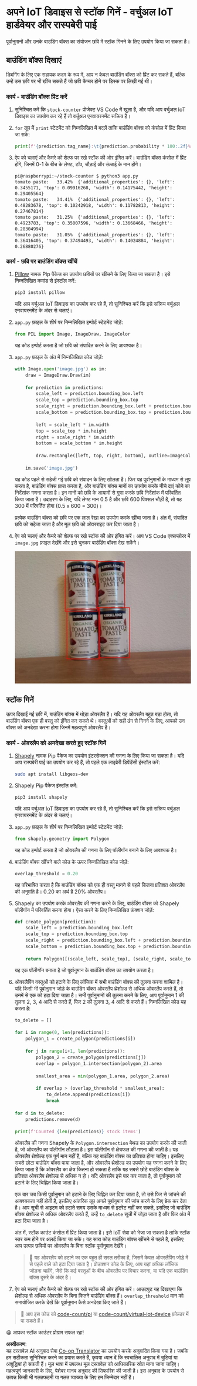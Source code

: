 <!--
CO_OP_TRANSLATOR_METADATA:
{
  "original_hash": "9c4320311c0f2c1884a6a21265d98a51",
  "translation_date": "2025-08-25T16:22:43+00:00",
  "source_file": "5-retail/lessons/2-check-stock-device/single-board-computer-count-stock.md",
  "language_code": "hi"
}
-->
# अपने IoT डिवाइस से स्टॉक गिनें - वर्चुअल IoT हार्डवेयर और रास्पबेरी पाई

पूर्वानुमानों और उनके बाउंडिंग बॉक्स का संयोजन छवि में स्टॉक गिनने के लिए उपयोग किया जा सकता है।

## बाउंडिंग बॉक्स दिखाएं

डिबगिंग के लिए एक सहायक कदम के रूप में, आप न केवल बाउंडिंग बॉक्स को प्रिंट कर सकते हैं, बल्कि उन्हें उस छवि पर भी खींच सकते हैं जो छवि कैप्चर होने पर डिस्क पर लिखी गई थी।

### कार्य - बाउंडिंग बॉक्स प्रिंट करें

1. सुनिश्चित करें कि `stock-counter` प्रोजेक्ट VS Code में खुला है, और यदि आप वर्चुअल IoT डिवाइस का उपयोग कर रहे हैं तो वर्चुअल एनवायरनमेंट सक्रिय है।

1. `for` लूप में `print` स्टेटमेंट को निम्नलिखित में बदलें ताकि बाउंडिंग बॉक्स को कंसोल में प्रिंट किया जा सके:

    ```python
    print(f'{prediction.tag_name}:\t{prediction.probability * 100:.2f}%\t{prediction.bounding_box}')
    ```

1. ऐप को चलाएं और कैमरे को शेल्फ पर रखे स्टॉक की ओर इंगित करें। बाउंडिंग बॉक्स कंसोल में प्रिंट होंगे, जिनमें 0-1 के बीच के लेफ्ट, टॉप, चौड़ाई और ऊंचाई के मान होंगे।

    ```output
    pi@raspberrypi:~/stock-counter $ python3 app.py 
    tomato paste:   33.42%  {'additional_properties': {}, 'left': 0.3455171, 'top': 0.09916268, 'width': 0.14175442, 'height': 0.29405564}
    tomato paste:   34.41%  {'additional_properties': {}, 'left': 0.48283678, 'top': 0.10242918, 'width': 0.11782813, 'height': 0.27467814}
    tomato paste:   31.25%  {'additional_properties': {}, 'left': 0.4923783, 'top': 0.35007596, 'width': 0.13668466, 'height': 0.28304994}
    tomato paste:   31.05%  {'additional_properties': {}, 'left': 0.36416405, 'top': 0.37494493, 'width': 0.14024884, 'height': 0.26880276}
    ```

### कार्य - छवि पर बाउंडिंग बॉक्स खींचें

1. [Pillow](https://pypi.org/project/Pillow/) नामक Pip पैकेज का उपयोग छवियों पर खींचने के लिए किया जा सकता है। इसे निम्नलिखित कमांड से इंस्टॉल करें:

    ```sh
    pip3 install pillow
    ```

    यदि आप वर्चुअल IoT डिवाइस का उपयोग कर रहे हैं, तो सुनिश्चित करें कि इसे सक्रिय वर्चुअल एनवायरनमेंट के अंदर से चलाएं।

1. `app.py` फ़ाइल के शीर्ष पर निम्नलिखित इम्पोर्ट स्टेटमेंट जोड़ें:

    ```python
    from PIL import Image, ImageDraw, ImageColor
    ```

    यह कोड इम्पोर्ट करता है जो छवि को संपादित करने के लिए आवश्यक है।

1. `app.py` फ़ाइल के अंत में निम्नलिखित कोड जोड़ें:

    ```python
    with Image.open('image.jpg') as im:
        draw = ImageDraw.Draw(im)
    
        for prediction in predictions:
            scale_left = prediction.bounding_box.left
            scale_top = prediction.bounding_box.top
            scale_right = prediction.bounding_box.left + prediction.bounding_box.width
            scale_bottom = prediction.bounding_box.top + prediction.bounding_box.height
            
            left = scale_left * im.width
            top = scale_top * im.height
            right = scale_right * im.width
            bottom = scale_bottom * im.height
    
            draw.rectangle([left, top, right, bottom], outline=ImageColor.getrgb('red'), width=2)
    
        im.save('image.jpg')
    ```

    यह कोड पहले से सहेजी गई छवि को संपादन के लिए खोलता है। फिर यह पूर्वानुमानों के माध्यम से लूप करता है, बाउंडिंग बॉक्स प्राप्त करता है, और बाउंडिंग बॉक्स मानों का उपयोग करके नीचे दाएं कोने का निर्देशांक गणना करता है। इन मानों को छवि के आयामों से गुणा करके छवि निर्देशांक में परिवर्तित किया जाता है। उदाहरण के लिए, यदि लेफ्ट मान 0.5 है और छवि 600 पिक्सल चौड़ी है, तो यह 300 में परिवर्तित होगा (0.5 x 600 = 300)।

    प्रत्येक बाउंडिंग बॉक्स को छवि पर एक लाल रेखा का उपयोग करके खींचा जाता है। अंत में, संपादित छवि को सहेजा जाता है और मूल छवि को ओवरराइट कर दिया जाता है।

1. ऐप को चलाएं और कैमरे को शेल्फ पर रखे स्टॉक की ओर इंगित करें। आप VS Code एक्सप्लोरर में `image.jpg` फ़ाइल देखेंगे और इसे चुनकर बाउंडिंग बॉक्स देख सकेंगे।

    ![4 टमाटर पेस्ट के डिब्बे, जिनके चारों ओर बाउंडिंग बॉक्स हैं](../../../../../translated_images/rpi-stock-with-bounding-boxes.b5540e2ecb7cd49f1271828d3be412671d950e87625c5597ea97c90f11e01097.hi.jpg)

## स्टॉक गिनें

ऊपर दिखाई गई छवि में, बाउंडिंग बॉक्स में थोड़ा ओवरलैप है। यदि यह ओवरलैप बहुत बड़ा होता, तो बाउंडिंग बॉक्स एक ही वस्तु को इंगित कर सकते थे। वस्तुओं को सही ढंग से गिनने के लिए, आपको उन बॉक्स को अनदेखा करना होगा जिनमें महत्वपूर्ण ओवरलैप है।

### कार्य - ओवरलैप को अनदेखा करते हुए स्टॉक गिनें

1. [Shapely](https://pypi.org/project/Shapely/) नामक Pip पैकेज का उपयोग इंटरसेक्शन की गणना के लिए किया जा सकता है। यदि आप रास्पबेरी पाई का उपयोग कर रहे हैं, तो पहले एक लाइब्रेरी डिपेंडेंसी इंस्टॉल करें:

    ```sh
    sudo apt install libgeos-dev
    ```

1. Shapely Pip पैकेज इंस्टॉल करें:

    ```sh
    pip3 install shapely
    ```

    यदि आप वर्चुअल IoT डिवाइस का उपयोग कर रहे हैं, तो सुनिश्चित करें कि इसे सक्रिय वर्चुअल एनवायरनमेंट के अंदर से चलाएं।

1. `app.py` फ़ाइल के शीर्ष पर निम्नलिखित इम्पोर्ट स्टेटमेंट जोड़ें:

    ```python
    from shapely.geometry import Polygon
    ```

    यह कोड इम्पोर्ट करता है जो ओवरलैप की गणना के लिए पॉलीगॉन बनाने के लिए आवश्यक है।

1. बाउंडिंग बॉक्स खींचने वाले कोड के ऊपर निम्नलिखित कोड जोड़ें:

    ```python
    overlap_threshold = 0.20
    ```

    यह परिभाषित करता है कि बाउंडिंग बॉक्स को एक ही वस्तु मानने से पहले कितना प्रतिशत ओवरलैप की अनुमति है। 0.20 का अर्थ है 20% ओवरलैप।

1. Shapely का उपयोग करके ओवरलैप की गणना करने के लिए, बाउंडिंग बॉक्स को Shapely पॉलीगॉन में परिवर्तित करना होगा। ऐसा करने के लिए निम्नलिखित फ़ंक्शन जोड़ें:

    ```python
    def create_polygon(prediction):
        scale_left = prediction.bounding_box.left
        scale_top = prediction.bounding_box.top
        scale_right = prediction.bounding_box.left + prediction.bounding_box.width
        scale_bottom = prediction.bounding_box.top + prediction.bounding_box.height
    
        return Polygon([(scale_left, scale_top), (scale_right, scale_top), (scale_right, scale_bottom), (scale_left, scale_bottom)])
    ```

    यह एक पॉलीगॉन बनाता है जो पूर्वानुमान के बाउंडिंग बॉक्स का उपयोग करता है।

1. ओवरलैपिंग वस्तुओं को हटाने के लिए लॉजिक में सभी बाउंडिंग बॉक्स की तुलना करना शामिल है। यदि किसी भी पूर्वानुमान जोड़े के बाउंडिंग बॉक्स ओवरलैप थ्रेशोल्ड से अधिक ओवरलैप करते हैं, तो उनमें से एक को हटा दिया जाता है। सभी पूर्वानुमानों की तुलना करने के लिए, आप पूर्वानुमान 1 की तुलना 2, 3, 4 आदि से करते हैं, फिर 2 की तुलना 3, 4 आदि से करते हैं। निम्नलिखित कोड यह करता है:

    ```python
    to_delete = []

    for i in range(0, len(predictions)):
        polygon_1 = create_polygon(predictions[i])
    
        for j in range(i+1, len(predictions)):
            polygon_2 = create_polygon(predictions[j])
            overlap = polygon_1.intersection(polygon_2).area

            smallest_area = min(polygon_1.area, polygon_2.area)
    
            if overlap > (overlap_threshold * smallest_area):
                to_delete.append(predictions[i])
                break
    
    for d in to_delete:
        predictions.remove(d)

    print(f'Counted {len(predictions)} stock items')
    ```

    ओवरलैप की गणना Shapely के `Polygon.intersection` मेथड का उपयोग करके की जाती है, जो ओवरलैप का पॉलीगॉन लौटाता है। इस पॉलीगॉन से क्षेत्रफल की गणना की जाती है। यह ओवरलैप थ्रेशोल्ड एक पूर्ण मान नहीं है, बल्कि यह बाउंडिंग बॉक्स का प्रतिशत होना चाहिए। इसलिए सबसे छोटा बाउंडिंग बॉक्स पाया जाता है, और ओवरलैप थ्रेशोल्ड का उपयोग यह गणना करने के लिए किया जाता है कि ओवरलैप का क्षेत्र कितना हो सकता है ताकि यह सबसे छोटे बाउंडिंग बॉक्स के प्रतिशत ओवरलैप थ्रेशोल्ड से अधिक न हो। यदि ओवरलैप इसे पार कर जाता है, तो पूर्वानुमान को हटाने के लिए चिह्नित किया जाता है।

    एक बार जब किसी पूर्वानुमान को हटाने के लिए चिह्नित कर दिया जाता है, तो उसे फिर से जांचने की आवश्यकता नहीं होती है, इसलिए आंतरिक लूप अगले पूर्वानुमान की जांच करने के लिए ब्रेक कर देता है। आप सूची से आइटम को हटाते समय उसके माध्यम से इटरेट नहीं कर सकते, इसलिए जो बाउंडिंग बॉक्स थ्रेशोल्ड से अधिक ओवरलैप करते हैं, उन्हें `to_delete` सूची में जोड़ा जाता है और फिर अंत में हटा दिया जाता है।

    अंत में, स्टॉक काउंट कंसोल में प्रिंट किया जाता है। इसे IoT सेवा को भेजा जा सकता है ताकि स्टॉक स्तर कम होने पर अलर्ट किया जा सके। यह सारा कोड बाउंडिंग बॉक्स खींचने से पहले है, इसलिए आप उत्पन्न छवियों पर ओवरलैप के बिना स्टॉक पूर्वानुमान देखेंगे।

    > 💁 यह ओवरलैप को हटाने का एक बहुत ही सरल तरीका है, जिसमें केवल ओवरलैपिंग जोड़े में से पहले वाले को हटा दिया जाता है। प्रोडक्शन कोड के लिए, आप यहां अधिक लॉजिक जोड़ना चाहेंगे, जैसे कि कई वस्तुओं के बीच ओवरलैप पर विचार करना, या यदि एक बाउंडिंग बॉक्स दूसरे के अंदर है।

1. ऐप को चलाएं और कैमरे को शेल्फ पर रखे स्टॉक की ओर इंगित करें। आउटपुट यह दिखाएगा कि थ्रेशोल्ड से अधिक ओवरलैप के बिना कितने बाउंडिंग बॉक्स हैं। `overlap_threshold` मान को समायोजित करके देखें कि पूर्वानुमान कैसे अनदेखा किए जाते हैं।

> 💁 आप इस कोड को [code-count/pi](../../../../../5-retail/lessons/2-check-stock-device/code-count/pi) या [code-count/virtual-iot-device](../../../../../5-retail/lessons/2-check-stock-device/code-count/virtual-iot-device) फ़ोल्डर में पा सकते हैं।

😀 आपका स्टॉक काउंटर प्रोग्राम सफल रहा!

**अस्वीकरण**:  
यह दस्तावेज़ AI अनुवाद सेवा [Co-op Translator](https://github.com/Azure/co-op-translator) का उपयोग करके अनुवादित किया गया है। जबकि हम सटीकता सुनिश्चित करने का प्रयास करते हैं, कृपया ध्यान दें कि स्वचालित अनुवाद में त्रुटियां या अशुद्धियां हो सकती हैं। मूल भाषा में उपलब्ध मूल दस्तावेज़ को आधिकारिक स्रोत माना जाना चाहिए। महत्वपूर्ण जानकारी के लिए, पेशेवर मानव अनुवाद की सिफारिश की जाती है। इस अनुवाद के उपयोग से उत्पन्न किसी भी गलतफहमी या गलत व्याख्या के लिए हम जिम्मेदार नहीं हैं।